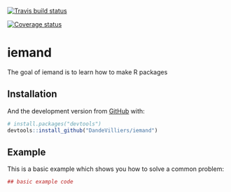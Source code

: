 [![Travis build status](https://travis-ci.org/DandeVilliers/iemand.svg?branch=master)](https://travis-ci.org/DandeVilliers/iemand)

[![Coverage status](https://codecov.io/gh/DandeVilliers/iemand/branch/master/graph/badge.svg)](https://codecov.io/github/DandeVilliers/iemand?branch=master)

# iemand

The goal of iemand is to learn how to make R packages

## Installation


And the development version from [GitHub](https://github.com/) with:

``` r
# install.packages("devtools")
devtools::install_github("DandeVilliers/iemand")
```
## Example

This is a basic example which shows you how to solve a common problem:

``` r
## basic example code
```

